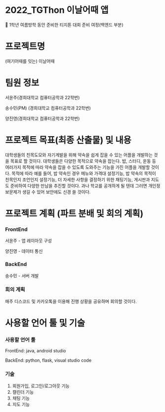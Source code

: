 # 2022_TGThon 이날어때 앱

<aside>
📌 1학년 여름방학 동안 준비한 티지톤 대회 준비 여정(백엔드 부분)

</aside>


# 프로젝트명


(여기어때를 잇는) 이날어때

# 팀원 정보


서윤주(경희대학교 컴퓨터공학과 22학번)

송수민(PM) (경희대학교 컴퓨터공학과 22학번)

양진영(경희대학교 컴퓨터공학과 22학번)

# **프로젝트 목표(최종 산출물) 및 내용**


 대학생들의 친목도모와 자기계발을 위해 약속을 쉽게 잡을 수 있는 어플을 개발하는 것을 목표로 할 것이다.
 대학생들은 다양한 목적으로 약속을 잡는다. 밥, 스터디, 운동 등 여러가지 목적에 따라 약속을 잡을 수 있도록 도와주는 기능을 가진 어플을 개발할 것이다.
 목적에 따라 예를 들어, 밥 약속인 경우 메뉴와 가격대 설정기능, 밥 약속의 목적이 친목인지 조언인지 설정기능, 더 자세한 사항을 결정하기 위한 채팅기능, 게시판과 지도도 준비하여 다양한 만남을 추진할 것이다. 과나 학교를 공개하게 될 텐데 그러면 개인정보문제가 생길 수 있어 보안에도 신경 쓸 것이다.

# **프로젝트 계획 (파트 분배 및 회의 계획)**


### FrontEnd

서윤주 - 앱 레이아웃 구성

양진영 - 데이터 통신

### BackEnd

송수민 - 서버 개발

### 회의 계획

매주 디스코드 및 카카오톡을 이용해 진행 상황을 공유하며 회의할 것이다.

# 사용할 언어 툴 및 기술


### 사용할 언어 툴

FrontEnd: java, android studio

BackEnd: python, flask, visual studio code

### 기술

1. 회원가입, 로그인/로그아웃 기능
2. 캘린더 기능
3. 채팅 기능
4. 지도 기능